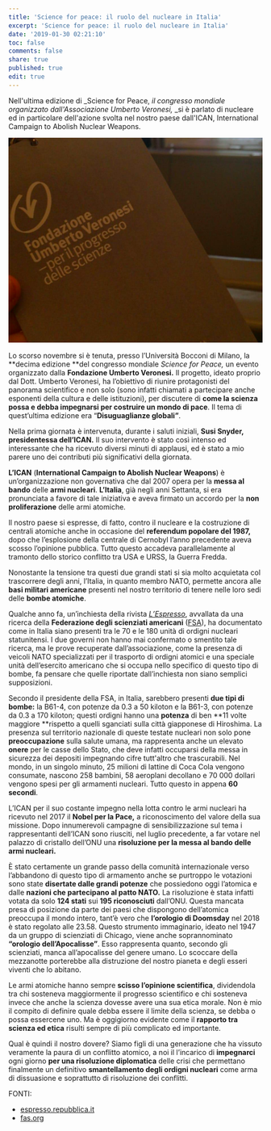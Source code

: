 ```yaml
---
title: 'Science for peace: il ruolo del nucleare in Italia'
excerpt: 'Science for peace: il ruolo del nucleare in Italia'
date: '2019-01-30 02:21:10'
toc: false
comments: false
share: true
published: true
edit: true
---
```

Nell'ultima edizione di _Science for Peace, _il congresso mondiale organizzato dall'Associazione Umberto Veronesi,_ _si è parlato di nucleare ed in particolare dell'azione svolta nel nostro paese dall'ICAN, International Campaign to Abolish Nuclear Weapons. 

![](/assets/images/schermata-2019-01-30-alle-14.29.19.png)

Lo scorso novembre si è tenuta, presso l’Università Bocconi di Milano, la **decima edizione **del congresso mondiale _Science for Peace,_ un evento organizzato dalla **Fondazione Umberto Veronesi.** Il progetto, ideato proprio dal Dott. Umberto Veronesi, ha l’obiettivo di riunire protagonisti del panorama scientifico e non solo (sono infatti chiamati a partecipare anche esponenti della cultura e delle istituzioni), per discutere di **come la scienza possa e debba impegnarsi per costruire un mondo di pace**. Il tema di quest’ultima edizione era “**Disuguaglianze globali”**. 

Nella prima giornata è intervenuta, durante i saluti iniziali, **Susi Snyder, presidentessa dell’ICAN.** Il suo intervento è stato così intenso ed interessante che ha ricevuto diversi minuti di applausi, ed è stato a mio parere uno dei contributi più significativi della giornata. 

**L’ICAN** (**International Campaign to Abolish Nuclear Weapons**) è un’organizzazione non governativa che dal 2007 opera per la **messa al bando** delle **armi nucleari**. **L’Italia**, già negli anni Settanta, si era pronunciata a favore di tale iniziativa e aveva firmato un accordo per la **non proliferazione** delle armi atomiche. 

Il nostro paese si espresse, di fatto, contro il nucleare e la costruzione di centrali atomiche anche in occasione del **referendum popolare del 1987,** dopo che l’esplosione della centrale di Cernobyl l’anno precedente aveva scosso l’opinione pubblica. Tutto questo accadeva parallelamente al tramonto dello storico conflitto tra USA e URSS, la Guerra Fredda.

Nonostante la tensione tra questi due grandi stati si sia molto acquietata col trascorrere degli anni, l’Italia, in quanto membro NATO, permette ancora alle **basi militari americane** presenti nel nostro territorio di tenere nelle loro sedi delle **bombe atomiche**. 

Qualche anno fa, un’inchiesta della rivista [_L’Espresso_](http://espresso.repubblica.it/inchieste/2014/07/01/news/ecco-le-bombe-nucleari-di-brescia-1.171372), avvallata da una ricerca della **Federazione degli scienziati americani** ([FSA](https://fas.org/blogs/security/2014/06/ghedi/)), ha documentato come in Italia siano presenti tra le 70 e le 180 unità di ordigni nucleari statunitensi. 
I due governi non hanno mai confermato o smentito tale ricerca, ma le prove recuperate dall’associazione, come la presenza di veicoli NATO specializzati per il trasporto di ordigni atomici e una speciale unità dell’esercito americano che si occupa nello specifico di questo tipo di bombe, fa pensare che quelle riportate dall’inchiesta non siano semplici supposizioni. 

Secondo il presidente della FSA, in Italia, sarebbero presenti **due tipi di bombe:** la B61-4, con potenze da 0.3 a 50 kiloton e la B61-3, con potenze da 0.3 a 170 kiloton; questi ordigni hanno una **potenza** di ben **11 volte maggiore **rispetto a quelli sganciati sulla città giapponese di Hiroshima. La presenza sul territorio nazionale di queste testate nucleari non solo pone **preoccupazione** sulla salute umana, ma rappresenta anche un elevato **onere** per le casse dello Stato, che deve infatti occuparsi della messa in sicurezza dei depositi impegnando cifre tutt'altro che trascurabili. Nel mondo, in un singolo minuto, 25 milioni di lattine di Coca Cola vengono consumate, nascono 258 bambini, 58 aeroplani decollano e 70 000 dollari vengono spesi per gli armamenti nucleari. Tutto questo in appena **60 secondi**. 

L’ICAN per il suo costante impegno nella lotta contro le armi nucleari ha ricevuto nel 2017 il **Nobel per la Pace,** a riconoscimento del valore della sua missione. Dopo innumerevoli campagne di sensibilizzazione sul tema i rappresentanti dell’ICAN sono riusciti, nel luglio precedente, a far votare nel palazzo di cristallo dell’ONU una **risoluzione per la messa al bando delle armi nucleari.**

È stato certamente un grande passo della comunità internazionale verso l’abbandono di questo tipo di armamento anche se purtroppo le votazioni sono state **disertate dalle grandi potenze** che possiedono oggi l’atomica e dalle **nazioni che partecipano al patto NATO.** La risoluzione è stata infatti votata da solo **124 stati** sui **195 riconosciuti** dall’ONU. Questa mancata presa di posizione da parte dei paesi che dispongono dell’atomica preoccupa il mondo intero, tant’è vero che **l’orologio di Doomsday** nel 2018 è stato regolato alle 23.58. Questo strumento immaginario, ideato nel 1947 da un gruppo di scienziati di Chicago, viene anche soprannominato **“orologio dell’Apocalisse”**. Esso rappresenta quanto, secondo gli scienziati, manca all’apocalisse del genere umano. Lo scoccare della mezzanotte porterebbe alla distruzione del nostro pianeta e degli esseri viventi che lo abitano.

Le armi atomiche hanno sempre **scisso l’opinione scientifica**, dividendola tra chi sosteneva maggiormente il progresso scientifico e chi sosteneva invece che anche la scienza dovesse avere una sua etica morale. Non è mio il compito di definire quale debba essere il limite della scienza, se debba o possa essercene uno. Ma è oggigiorno evidente come il **rapporto tra scienza ed etica** risulti sempre di più complicato ed importante. 

Qual è quindi il nostro dovere? Siamo figli di una generazione che ha vissuto veramente la paura di un conflitto atomico, a noi il l’incarico di **impegnarci** ogni giorno **per una risoluzione diplomatica** delle crisi che permettano finalmente un definitivo **smantellamento degli ordigni nucleari** come arma di dissuasione e soprattutto di risoluzione dei conflitti. 

FONTI: 

* [espresso.repubblica.it](http://espresso.repubblica.it/inchieste/2014/07/01/news/ecco-le-bombe-nucleari-di-brescia-1.171372)
* [fas.org](https://fas.org/blogs/security/2014/06/ghedi/)
